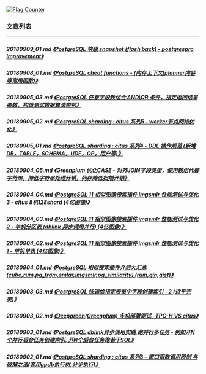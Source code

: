 <a rel="nofollow" href="http://info.flagcounter.com/h9V1"  ><img src="http://s03.flagcounter.com/count/h9V1/bg_FFFFFF/txt_000000/border_CCCCCC/columns_2/maxflags_12/viewers_0/labels_0/pageviews_0/flags_0/"  alt="Flag Counter"  border="0"  ></a>  
  
### 文章列表  
----  
##### 20180909_01.md   [《PostgreSQL 块级 snapshot (flash back) - postgrespro improvement》](20180909_01.md)  
##### 20180908_01.md   [《PostgreSQL cheat functions - (内存上下文\planner内容等常用函数)》](20180908_01.md)  
##### 20180905_03.md   [《PostgreSQL 任意字段数组合 AND\OR 条件，指定返回结果条数，构造测试数据算法举例》](20180905_03.md)  
##### 20180905_02.md   [《PostgreSQL sharding : citus 系列5 - worker节点网络优化》](20180905_02.md)  
##### 20180905_01.md   [《PostgreSQL sharding : citus 系列4 - DDL 操作规范 (新增DB，TABLE，SCHEMA，UDF，OP，用户等)》](20180905_01.md)  
##### 20180904_05.md   [《Greenplum 优化CASE - 对齐JOIN字段类型，使用数组代替字符串，降低字符串处理开销，列存降低扫描开销》](20180904_05.md)  
##### 20180904_04.md   [《PostgreSQL 11 相似图像搜索插件 imgsmlr 性能测试与优化 3 - citus 8机128shard (4亿图像)》](20180904_04.md)  
##### 20180904_03.md   [《PostgreSQL 11 相似图像搜索插件 imgsmlr 性能测试与优化 2 - 单机分区表 (dblink 异步调用并行) (4亿图像)》](20180904_03.md)  
##### 20180904_02.md   [《PostgreSQL 11 相似图像搜索插件 imgsmlr 性能测试与优化 1 - 单机单表 (4亿图像)》](20180904_02.md)  
##### 20180904_01.md   [《PostgreSQL 相似搜索插件介绍大汇总 (cube,rum,pg_trgm,smlar,imgsmlr,pg_similarity) (rum,gin,gist)》](20180904_01.md)  
##### 20180903_03.md   [《PostgreSQL 快速给指定表每个字段创建索引 - 2 (近乎完美)》](20180903_03.md)  
##### 20180903_02.md   [《Deepgreen(Greenplum) 多机部署测试 , TPC-H VS citus》](20180903_02.md)  
##### 20180903_01.md   [《PostgreSQL dblink异步调用实践,跑并行多任务 - 例如开N个并行后台任务创建索引, 开N个后台任务跑若干SQL》](20180903_01.md)  
##### 20180902_01.md   [《PostgreSQL sharding : citus 系列3 - 窗口函数调用限制 与 破解之法(套用gpdb执行树,分步执行)》](20180902_01.md)  
